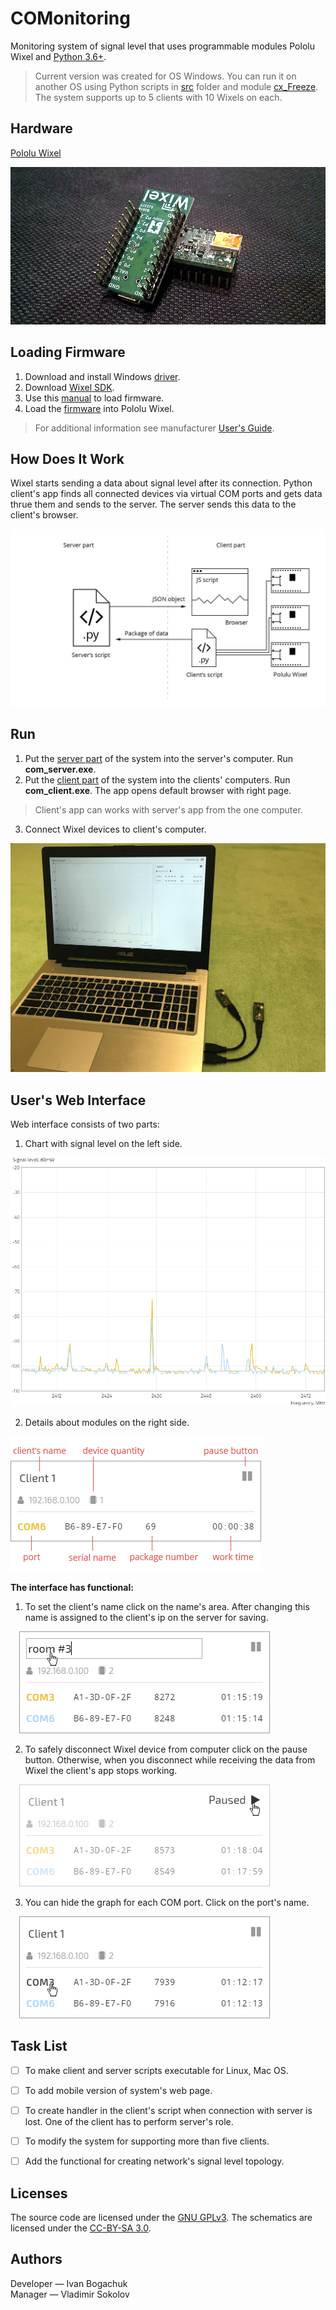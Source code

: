 # COMonitoring

Monitoring system of signal level that uses programmable modules Pololu Wixel and [Python 3.6+](https://www.python.org/downloads/).

> Current version was created for OS Windows. You can run it on another OS using Python scripts in [src](/src) folder and module [cx_Freeze](http://cx-freeze.readthedocs.io/en/latest/index.html). The system supports up to 5 clients with 10 Wixels on each.

## Hardware

[Pololu Wixel](https://www.pololu.com/docs/0J46/1)

![Pololu Wixel](https://github.com/anzodev/COMonitoring/blob/master/pics/wixels.png)

## Loading Firmware

1. Download and install Windows [driver](https://www.pololu.com/docs/0J46/3.a).
2. Download [Wixel SDK](https://www.pololu.com/docs/0J46/10.a).
3. Use this [manual](https://www.pololu.com/docs/0J46/10.b) to load firmware.
4. Load the [firmware](wixel-sdk/apps/RPi_2oleds_ssd1306) into Pololu Wixel.

> For additional information see manufacturer [User's Guide](https://www.pololu.com/docs/0J46).

## How Does It Work

Wixel starts sending a data about signal level after its connection. Python client's app finds all connected devices via virtual COM ports and gets data thrue them and sends to the server. The server sends this data to the client's browser.

![Schema](https://github.com/anzodev/COMonitoring/blob/master/pics/schema.jpg)

## Run
1. Put the [server part](https://github.com/anzodev/COMonitoring/tree/master/app/com_server.zip) of the system into the server's computer. Run **com_server.exe**.
2. Put the [client part](https://github.com/anzodev/COMonitoring/blob/master/app/com_client.zip) of the system into the clients' computers. Run **com_client.exe**. The app opens default browser with right page.
> Client's app can works with server's app from the one computer.
3. Connect Wixel devices to client's computer.

![Connecting Wixel devices](https://github.com/anzodev/COMonitoring/blob/master/pics/connecting-devices.png)

## User's Web Interface

Web interface consists of two parts:
1. Chart with signal level on the left side.

![Graph](https://github.com/anzodev/COMonitoring/blob/master/pics/graph.png)

2. Details about modules on the right side.

![Client interface](https://github.com/anzodev/COMonitoring/blob/master/pics/ui.png)

**The interface has functional:**
1. To set the client's name click on the name's area. After changing this name is assigned to the client's ip on the server for saving.

&emsp;![Change name](https://github.com/anzodev/COMonitoring/blob/master/pics/click-name.png)

2. To safely disconnect Wixel device from computer click on the pause button. Otherwise, when you disconnect while receiving the data from Wixel the client's app stops working. 

&emsp;![Pause button](https://github.com/anzodev/COMonitoring/blob/master/pics/click-pause.png)

3. You can hide the graph for each COM port. Click on the port's name.

&emsp;![Hide graph](https://github.com/anzodev/COMonitoring/blob/master/pics/click-port.png)


## Task List
- [ ] To make client and server scripts executable for Linux, Mac OS.
- [ ] To add mobile version of system's web page.
- [ ] To create handler in the client's script when connection with server is lost. One of the client has to perform server's role.
- [ ] To modify the system for supporting more than five clients.
- [ ] Add the functional for creating network's signal level topology.


## Licenses

The source code are licensed under the [GNU GPLv3](https://www.gnu.org/licenses/gpl-3.0.html). The schematics are licensed under the [CC-BY-SA 3.0](https://creativecommons.org/licenses/by-sa/3.0/).

## Authors

Developer &mdash; Ivan Bogachuk  
Manager &mdash; Vladimir Sokolov



